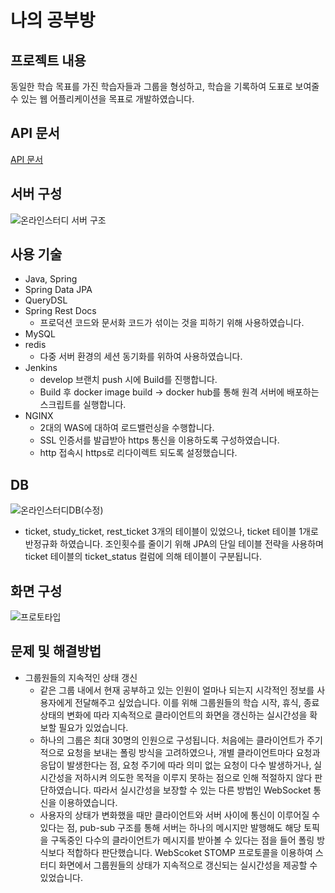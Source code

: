 # 나의 공부방

## 프로젝트 내용
동일한 학습 목표를 가진 학습자들과 그룹을 형성하고, 학습을 기록하여 도표로 보여줄 수 있는 웹 어플리케이션을 목표로 개발하였습니다.

## API 문서
[API 문서](https://studybread.shop/docs/index.html)

## 서버 구성
![온라인스터디 서버 구조](https://user-images.githubusercontent.com/48748265/233829738-18b01b21-d509-4a42-896d-6057de9d72e5.png)

## 사용 기술
- Java, Spring
- Spring Data JPA
- QueryDSL
- Spring Rest Docs
    - 프로덕션 코드와 문서화 코드가 섞이는 것을 피하기 위해 사용하였습니다.
- MySQL
- redis
    - 다중 서버 환경의 세션 동기화를 위하여 사용하였습니다.
- Jenkins
    - develop 브랜치 push 시에 Build를 진행합니다.
    - Build 후 docker image build → docker hub를 통해 원격 서버에 배포하는 스크립트를 실행합니다.
- NGINX
    - 2대의 WAS에 대하여 로드밸런싱을 수행합니다.
    - SSL 인증서를 발급받아 https 통신을 이용하도록 구성하였습니다.
    - http 접속시 https로 리다이렉트 되도록 설정했습니다.

## DB
![온라인스터디DB(수정)](https://user-images.githubusercontent.com/48748265/231474247-4c115009-a513-4981-9cc7-db57eb3d085e.png)

- ticket, study_ticket, rest_ticket 3개의 테이블이 있었으나, ticket 테이블 1개로 반정규화 하였습니다. 조인횟수를 줄이기 위해 JPA의 단일 테이블 전략을 사용하며 ticket 테이블의 ticket_status 컬럼에 의해 테이블이 구분됩니다.

## 화면 구성
![프로토타입](https://user-images.githubusercontent.com/48748265/233851677-ae6a8334-8f2e-4af6-bc4e-e2d17dfd4619.jpg)

## 문제 및 해결방법
- 그룹원들의 지속적인 상태 갱신
    - 같은 그룹 내에서 현재 공부하고 있는 인원이 얼마나 되는지 시각적인 정보를 사용자에게 전달해주고 싶었습니다. 이를 위해 그룹원들의 학습 시작, 휴식, 종료 상태의 변화에 따라 지속적으로 클라이언트의 화면을 갱신하는 실시간성을 확보할 필요가 있었습니다.
    - 하나의 그룹은 최대 30명의 인원으로 구성됩니다. 처음에는 클라이언트가 주기적으로 요청을 보내는 폴링 방식을 고려하였으나, 개별 클라이언트마다 요청과 응답이 발생한다는 점, 요청 주기에 따라 의미 없는 요청이 다수 발생하거나, 실시간성을 저하시켜 의도한 목적을 이루지 못하는 점으로 인해 적절하지 않다 판단하였습니다. 따라서 실시간성을 보장할 수 있는 다른 방법인 WebSocket 통신을 이용하였습니다.
    - 사용자의 상태가 변화했을 때만 클라이언트와 서버 사이에 통신이 이루어질 수 있다는 점, pub-sub 구조를 통해 서버는 하나의 메시지만 발행해도 해당 토픽을 구독중인 다수의 클라이언트가 메시지를 받아볼 수 있다는 점을 들어 폴링 방식보다 적합하다 판단했습니다. WebScoket STOMP 프로토콜을 이용하여 스터디 화면에서 그룹원들의 상태가 지속적으로 갱신되는 실시간성을 제공할 수 있었습니다.
